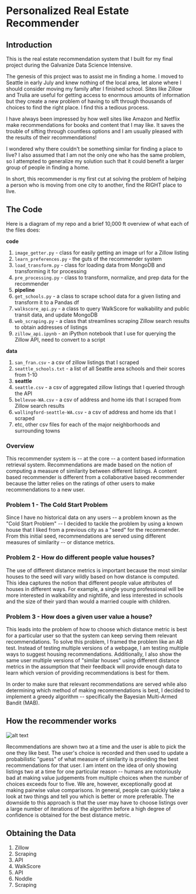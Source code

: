 # Personalized Real Estate Recommender


## Introduction

This is the real estate recommendation system that I built for my final project during the Galvanize Data Science Intensive.

The genesis of this project was to assist me in finding a home. I moved to Seattle in early July and knew nothing of the local area, let alone where I should consider moving my family after I finished school. Sites like Zillow and Trulia are useful for getting access to enormous amounts of information but they create a new problem of having to sift through thousands of choices to find the right place. I find this a tedious process.  

I have always been impressed by how well sites like Amazon and Netflix make recommendations for books and content that I may like. It saves the trouble of sifting through countless options and I am usually pleased with the results of their recommendations!  

I wondered why there couldn't be something similar for finding a place to live? I also assumed that I am not the only one who has the same problem, so I attempted to generalize my solution such that it could benefit a larger group of people in finding a home.  

In short, this recommender is my first cut at solving the problem of helping a person who is moving from one city to another, find the RIGHT place to live.

## The Code
Here is a diagram of my repo and a brief 10,000 ft overview of what each of the files does:

**code**

1. `image_getter.py` - class for easily getting an image url for a Zillow listing
2. `learn_preferences.py` - the guts of the recommender system 
3. `load_transform.py` - class for loading data from MongoDB and transforming it for processing
4. `pre_processing.py` - class to transform, normalize, and prep data for the recommender
5. **pipeline**
  1. `get_schools.py` - a class to scrape school data for a given listing and transform it to a Pandas df
  2. `walkscore_api.py` - a class to query WalkScore for walkability and public transit data, and update MongoDB
  3. `web_scraping.py` - a class that streamlines scraping Zillow search results to obtain addresses of listings
  4. `zillow_api.ipynb` - an iPython notebook that I use for querying the Zillow API, need to convert to a script 

**data**

1. `san_fran.csv` - a csv of zillow listings that I scraped
2. `seattle_schools.txt` - a list of all Seattle area schools and their scores from 1-10
3. **seattle**
  1. `seattle.csv` - a csv of aggregated zillow listings that I queried through the API
  2. `bellevue-WA.csv` - a csv of address and home ids that I scraped from Zillow search results
  3. `wallingford-seattle-WA.csv` - a csv of address and home ids that I scraped
  4. etc, other csv files for each of the major neighborhoods and surrounding towns
 
### Overview

This recommender system is -- at the core -- a content based information retrieval system. Recommendations are made based on the notion of computing a measure of similarity between different listings. A content based recommender is different from a collaborative based recommender because the latter relies on the ratings of other users to make recommendations to a new user. 

### Problem 1 - The Cold Start Problem
Since I have no historical data on any users -- a problem known as the "Cold Start Problem" -- I decided to tackle the problem by using a known house that I liked from a previous city as a "seed" for the recommender.  From this initial seed, recommendations are served using different measures of similarity -- or distance metrics. 

### Problem 2 - How do different people value houses?
The use of different distance metrics is important because the most similar houses to the seed will vary wildly based on how distance is computed. This idea captures the notion that different people value attributes of houses in different ways. For example, a single young professional will be more interested in walkability and nightlife, and less interested in schools and the size of their yard than would a married couple with children.   

### Problem 3 - How does a given user value a house?
This leads into the problem of how to choose which distance metric is best for a particular user so that the system can keep serving them relevant recommendations. To solve this problem, I framed the problem like an AB test. Instead of testing multiple versions of a webpage, I am testing multiple ways to suggest housing recommendations. Additionally, I also show the same user multiple versions of "similar houses" using different distance metrics in the assumption that their feedback will provide enough data to learn which version of providing recommendations is best for them.

In order to make sure that relevant recommendations are served while also determining which method of making recommendations is best, I decided to implement a greedy algorithm -- specifically the Bayesian Multi-Armed Bandit (MAB). 

## How the recommender works 
![alt text](https://github.com/MichaelAHood/real_estate_recommender/blob/master/data/algorithm.png)

Recommendations are shown two at a time and the user is able to pick the one they like best. The user's choice is recorded and then used to update a probabilistic "guess" of what measure of similarity is providing the best recommendations for that user. I am intent on the idea of only showing listings two at a time for one particular reason -- humans are notoriously bad at making value judgements from multiple choices when the number of choices exceeds four to five. We are, however, exceptionally good at making pairwise value comparisons. In general, people can quickly take a look at two things and tell you which is better or more preferable. The downside to this approach is that the user may have to choose listings over a large number of iterations of the algorithm before a high degree of confidence is obtained for the best distance metric.

## Obtaining the Data
1. Zillow
  1. Scraping
  2. API
2. WalkScore
  1. API
3. Noddle
  1. Scraping



